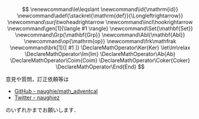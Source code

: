 $$
\renewcommand\le\leqslant
\newcommand\id{\mathrm{id}}
\newcommand\adef{\stackrel{\mathrm{def}}{\Longleftrightarrow}}
\newcommand\surj\twoheadrightarrow
\newcommand\incl\hookrightarrow
\newcommand\gen[1]{\langle #1 \rangle}
\newcommand\Set{\mathbf{Set}}
\newcommand\Grp{\mathbf{Grp}}
\newcommand\Abl{\mathbf{Abl}}
\newcommand\op{\mathrm{op}}
\newcommand\frk\mathfrak
\newcommand\brk[1]{[ #1 ]}
\DeclareMathOperator\Ker{Ker}
\let\Im\relax
\DeclareMathOperator\Im{Im}
\DeclareMathOperator\Ab{Ab}
\DeclareMathOperator\Coim{Coim}
\DeclareMathOperator\Coker{Coker}
\DeclareMathOperator\End{End}
$$

意見や質問，訂正依頼等は

- [GitHub - naughie/math_adventcal](https://github.com/naughie/math_adventcal)
- [Twitter - naughiez](https://twitter.com/naughiez)

のいずれかまでお願いします．
